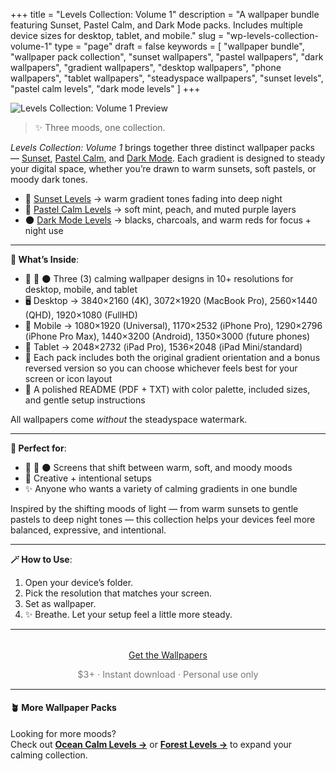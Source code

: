 +++
title = "Levels Collection: Volume 1"
description = "A wallpaper bundle featuring Sunset, Pastel Calm, and Dark Mode packs. Includes multiple device sizes for desktop, tablet, and mobile."
slug = "wp-levels-collection-volume-1"
type = "page"
draft = false
keywords = [
  "wallpaper bundle", "wallpaper pack collection", "sunset wallpapers",
  "pastel wallpapers", "dark wallpapers", "gradient wallpapers",
  "desktop wallpapers", "phone wallpapers", "tablet wallpapers",
  "steadyspace wallpapers", "sunset levels", "pastel calm levels", "dark mode levels"
]
+++

![Levels Collection: Volume 1 Preview](/images/wp-levels-collection-volume-1/coll1cover.png)

> ✨ Three moods, one collection.

_Levels Collection: Volume 1_ brings together three distinct wallpaper packs — [Sunset](/wp01-sunset-levels), [Pastel Calm](/wp02-pastel-levels), and [Dark Mode](/wp03-dark-mode-levels). Each gradient is designed to steady your digital space, whether you’re drawn to warm sunsets, soft pastels, or moody dark tones.

- 🌅 [Sunset Levels](/wp01-sunset-levels) → warm gradient tones fading into deep night
- 🌸 [Pastel Calm Levels](/wp02-pastel-levels) → soft mint, peach, and muted purple layers
- 🌑 [Dark Mode Levels](/wp03-dark-mode-levels) → blacks, charcoals, and warm reds for focus + night use

---

<div class="highlight-box">

**📂 What’s Inside**:

- 🌅 🌸 🌑 Three (3) calming wallpaper designs in 10+ resolutions for desktop, mobile, and tablet
- 🖥 Desktop → 3840×2160 (4K), 3072×1920 (MacBook Pro), 2560×1440 (QHD), 1920×1080 (FullHD)
- 📱 Mobile → 1080×1920 (Universal), 1170×2532 (iPhone Pro), 1290×2796 (iPhone Pro Max), 1440×3200 (Android), 1350×3000 (future phones)
- 📱 Tablet → 2048×2732 (iPad Pro), 1536×2048 (iPad Mini/standard)
- 🔄 Each pack includes both the original gradient orientation and a bonus reversed version so you can choose whichever feels best for your screen or icon layout
- 📄 A polished README (PDF + TXT) with color palette, included sizes, and gentle setup instructions

All wallpapers come _without_ the steadyspace watermark.</div>

---
 
<div class="highlight-box">

**💛 Perfect for**:

- 🌅 🌸 🌑 Screens that shift between warm, soft, and moody moods
- 🎨 Creative + intentional setups
- ✨ Anyone who wants a variety of calming gradients in one bundle

Inspired by the shifting moods of light — from warm sunsets to gentle pastels to deep night tones — this collection helps your devices feel more balanced, expressive, and intentional.</div>

---

<div class="highlight-box">

**🪄 How to Use**:

1. Open your device’s folder.
2. Pick the resolution that matches your screen.
3. Set as wallpaper.
4. ✨ Breathe. Let your setup feel a little more steady. </div>

---  

<div style="text-align: center; margin-top: 2rem;">
  <a class="gumroad-button" href="https://steadyspace.gumroad.com/l/wp_levels1">Get the Wallpapers</a>
  <p style="font-size: 0.9rem; color: #777;">$3+ · Instant download · Personal use only</p>
</div>

---

#### 🪴 More Wallpaper Packs  
Looking for more moods?  
Check out [**Ocean Calm Levels →**](/wp04-ocean-calm-levels) or [**Forest Levels →**](/wp05-forest-levels) to expand your calming collection.  

